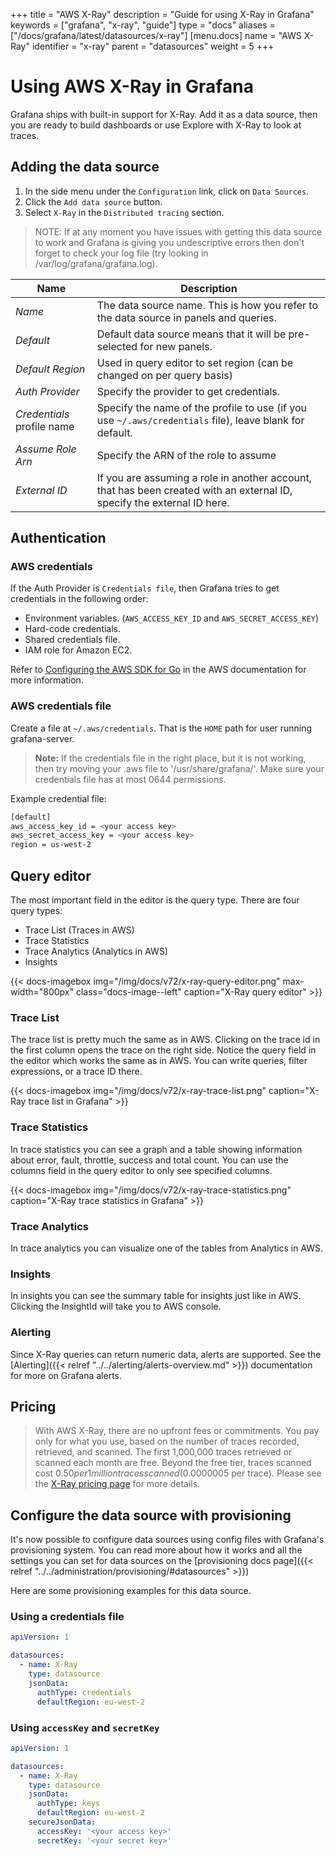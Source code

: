 +++
title = "AWS X-Ray"
description = "Guide for using X-Ray in Grafana"
keywords = ["grafana", "x-ray", "guide"]
type = "docs"
aliases = ["/docs/grafana/latest/datasources/x-ray"]
[menu.docs]
name = "AWS X-Ray"
identifier = "x-ray"
parent = "datasources"
weight = 5
+++

# Using AWS X-Ray in Grafana

Grafana ships with built-in support for X-Ray. Add it as a data source, then you are ready to
build dashboards or use Explore with X-Ray to look at traces.

## Adding the data source

1. In the side menu under the `Configuration` link, click on `Data Sources`.
2. Click the `Add data source` button.
3. Select `X-Ray` in the `Distributed tracing` section.

> NOTE: If at any moment you have issues with getting this data source to work and Grafana is giving you undescriptive errors then don't
> forget to check your log file (try looking in /var/log/grafana/grafana.log).

| Name                       | Description                                                                                                              |
| -------------------------- | ------------------------------------------------------------------------------------------------------------------------ |
| _Name_                     | The data source name. This is how you refer to the data source in panels and queries.                                    |
| _Default_                  | Default data source means that it will be pre-selected for new panels.                                                   |
| _Default Region_           | Used in query editor to set region (can be changed on per query basis)                                                   |                                                                    
| _Auth Provider_            | Specify the provider to get credentials.                                                                                 |
| _Credentials_ profile name | Specify the name of the profile to use (if you use `~/.aws/credentials` file), leave blank for default.                  |
| _Assume Role Arn_          | Specify the ARN of the role to assume                                                                                    |
| _External ID_              | If you are assuming a role in another account, that has been created with an external ID, specify the external ID here. |

## Authentication

### AWS credentials

If the Auth Provider is `Credentials file`, then Grafana tries to get credentials in the following order:

- Environment variables. (`AWS_ACCESS_KEY_ID` and `AWS_SECRET_ACCESS_KEY`)
- Hard-code credentials.
- Shared credentials file.
- IAM role for Amazon EC2.

Refer to [Configuring the AWS SDK for Go](https://docs.aws.amazon.com/sdk-for-go/v1/developer-guide/configuring-sdk.html) in the AWS documentation for more information.

### AWS credentials file

Create a file at `~/.aws/credentials`. That is the `HOME` path for user running grafana-server.

> **Note:** If the credentials file in the right place, but it is not working, then try moving your .aws file to '/usr/share/grafana/'. Make sure your credentials file has at most 0644 permissions.

Example credential file:

```bash
[default]
aws_access_key_id = <your access key>
aws_secret_access_key = <your access key>
region = us-west-2
```

## Query editor 

The most important field in the editor is the query type. There are four query types:
- Trace List (Traces in AWS)
- Trace Statistics
- Trace Analytics (Analytics in AWS)
- Insights

{{< docs-imagebox img="/img/docs/v72/x-ray-query-editor.png" max-width="800px" class="docs-image--left" caption="X-Ray query editor" >}}

### Trace List

The trace list is pretty much the same as in AWS. Clicking on the trace id in the first column opens the trace on the right side. Notice the query field in the editor which works the same as in AWS. You can write queries, filter expressions, or a trace ID there.

{{< docs-imagebox img="/img/docs/v72/x-ray-trace-list.png" caption="X-Ray trace list in Grafana" >}}

### Trace Statistics

In trace statistics you can see a graph and a table showing information about error, fault, throttle, success and total count. You can use the columns field in the query editor to only see specified columns.

{{< docs-imagebox img="/img/docs/v72/x-ray-trace-statistics.png" caption="X-Ray trace statistics in Grafana" >}}

### Trace Analytics

In trace analytics you can visualize one of the tables from Analytics in AWS.

### Insights

In insights you can see the summary table for insights just like in AWS. Clicking the InsightId will take you to AWS console.

### Alerting

Since X-Ray queries can return numeric data, alerts are supported. See the [Alerting]({{< relref "../../alerting/alerts-overview.md" >}}) documentation for more on Grafana alerts.

## Pricing

> With AWS X-Ray, there are no upfront fees or commitments. You pay only for what you use, based on the number of traces recorded, retrieved, and scanned. The first 1,000,000 traces retrieved or scanned each month are free. Beyond the free tier, traces scanned cost $0.50 per 1 million traces scanned ($0.0000005 per trace).
Please see the [X-Ray pricing page](https://aws.amazon.com/xray/pricing/) for more details.

## Configure the data source with provisioning

It's now possible to configure data sources using config files with Grafana's provisioning system. You can read more about how it works and all the settings you can set for data sources on the [provisioning docs page]({{< relref "../../administration/provisioning/#datasources" >}})

Here are some provisioning examples for this data source.

### Using a credentials file

```yaml
apiVersion: 1

datasources:
  - name: X-Ray
    type: datasource
    jsonData:
      authType: credentials
      defaultRegion: eu-west-2
```

### Using `accessKey` and `secretKey`

```yaml
apiVersion: 1

datasources:
  - name: X-Ray
    type: datasource
    jsonData:
      authType: keys
      defaultRegion: eu-west-2
    secureJsonData:
      accessKey: '<your access key>'
      secretKey: '<your secret key>'
```
